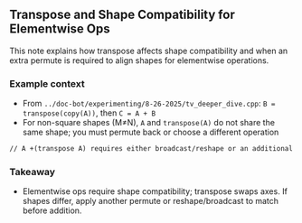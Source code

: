 ## Transpose and Shape Compatibility for Elementwise Ops

This note explains how transpose affects shape compatibility and when an extra permute is required to align shapes for elementwise operations.

### Example context

- From `../doc-bot/experimenting/8-26-2025/tv_deeper_dive.cpp`: `B = transpose(copy(A))`, then `C = A + B`
- For non-square shapes (M≠N), `A` and `transpose(A)` do not share the same shape; you must permute back or choose a different operation

```33:42:/opt/pytorch/nvfuser/doc-bot/experimenting/8-26-2025/Fusion_IR_Anatomy.md
// A +(transpose A) requires either broadcast/reshape or an additional transpose back
```

### Takeaway

- Elementwise ops require shape compatibility; transpose swaps axes. If shapes differ, apply another permute or reshape/broadcast to match before addition.


